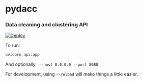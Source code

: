 # pydacc
### Data cleaning and clustering API

[![Deploy](https://button.deta.dev/1/svg)](https://go.deta.dev/deploy?repo=https://github.com/batmanscode/pydacc)

To run:
```bash
uvicorn api:app
```

And optionally ` --host 0.0.0.0 --port 8080`

For development, using `--reload` will make things a little easier.
